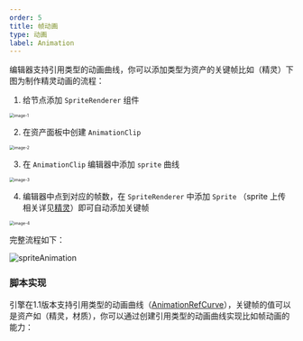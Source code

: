 ```yaml
---
order: 5
title: 帧动画
type: 动画
label: Animation
---
```


编辑器支持引用类型的动画曲线，你可以添加类型为资产的关键帧比如（精灵）下图为制作精灵动画的流程：

1. 给节点添加 `SpriteRenderer` 组件

<img src="https://mdn.alipayobjects.com/huamei_3zduhr/afts/img/A*qaqaTpBc_6oAAAAAAAAAAAAADsJ_AQ/original" alt="image-1" style="zoom:50%;" />


2. 在资产面板中创建 `AnimationClip`

<img src="https://mdn.alipayobjects.com/huamei_3zduhr/afts/img/A*iD-TR4SAADUAAAAAAAAAAAAADsJ_AQ/original" alt="image-2" style="zoom:50%;" />

3. 在 `AnimationClip` 编辑器中添加 `sprite` 曲线

<img src="https://mdn.alipayobjects.com/huamei_3zduhr/afts/img/A*blT2T5NLFx4AAAAAAAAAAAAADsJ_AQ/original" alt="image-3" style="zoom:50%;" />

4. 编辑器中点到对应的帧数，在 `SpriteRenderer` 中添加 `Sprite` （sprite 上传相关详见[精灵](${docs}editor-sprite.zh-CN)）即可自动添加关键帧

<img src="https://mdn.alipayobjects.com/huamei_3zduhr/afts/img/A*tGOdSILNYokAAAAAAAAAAAAADsJ_AQ/original" alt="image-4" style="zoom:50%;" />


完整流程如下：

![spriteAnimation](https://mdn.alipayobjects.com/huamei_3zduhr/afts/img/A*Yo2CQLHR1OkAAAAAAAAAAAAADsJ_AQ/original)

### 脚本实现 

引擎在1.1版本支持引用类型的动画曲线（[AnimationRefCurve](${api}core/AnimationRefCurve)），关键帧的值可以是资产如（精灵，材质），你可以通过创建引用类型的动画曲线实现比如帧动画的能力：

<playground src="animation-sprite.ts"></playground>